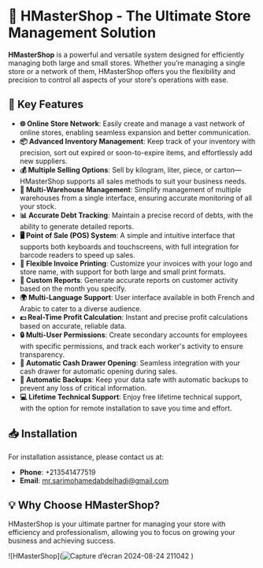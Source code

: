 # 🛒 HMasterShop - The Ultimate Store Management Solution

**HMasterShop** is a powerful and versatile system designed for efficiently managing both large and small stores. Whether you’re managing a single store or a network of them, HMasterShop offers you the flexibility and precision to control all aspects of your store's operations with ease.

## 🚀 Key Features

- **🌐 Online Store Network**: Easily create and manage a vast network of online stores, enabling seamless expansion and better communication.
- **📦 Advanced Inventory Management**: Keep track of your inventory with precision, sort out expired or soon-to-expire items, and effortlessly add new suppliers.
- **💰 Multiple Selling Options**: Sell by kilogram, liter, piece, or carton—HMasterShop supports all sales methods to suit your business needs.
- **🏬 Multi-Warehouse Management**: Simplify management of multiple warehouses from a single interface, ensuring accurate monitoring of all your stock.
- **📊 Accurate Debt Tracking**: Maintain a precise record of debts, with the ability to generate detailed reports.
- **🖥️ Point of Sale (POS) System**: A simple and intuitive interface that supports both keyboards and touchscreens, with full integration for barcode readers to speed up sales.
- **🧾 Flexible Invoice Printing**: Customize your invoices with your logo and store name, with support for both large and small print formats.
- **📅 Custom Reports**: Generate accurate reports on customer activity based on the month you specify.
- **🌍 Multi-Language Support**: User interface available in both French and Arabic to cater to a diverse audience.
- **💵 Real-Time Profit Calculation**: Instant and precise profit calculations based on accurate, reliable data.
- **🔒 Multi-User Permissions**: Create secondary accounts for employees with specific permissions, and track each worker's activity to ensure transparency.
- **💸 Automatic Cash Drawer Opening**: Seamless integration with your cash drawer for automatic opening during sales.
- **💾 Automatic Backups**: Keep your data safe with automatic backups to prevent any loss of critical information.
- **💻 Lifetime Technical Support**: Enjoy free lifetime technical support, with the option for remote installation to save you time and effort.

## 📥 Installation

For installation assistance, please contact us at:
- **Phone**: +213541477519
- **Email**: [mr.sarimohamedabdelhadi@gmail.com](mailto:mr.sarimohamedabdelhadi@gmail.com)

## 💡 Why Choose HMasterShop?

HMasterShop is your ultimate partner for managing your store with efficiency and professionalism, allowing you to focus on growing your business and achieving success.


![HMasterShop](![Capture d’écran 2024-08-24 211042](https://github.com/user-attachments/assets/8bf0aa63-7bf7-466a-9d6c-8cbe57c6bfb7)
)
